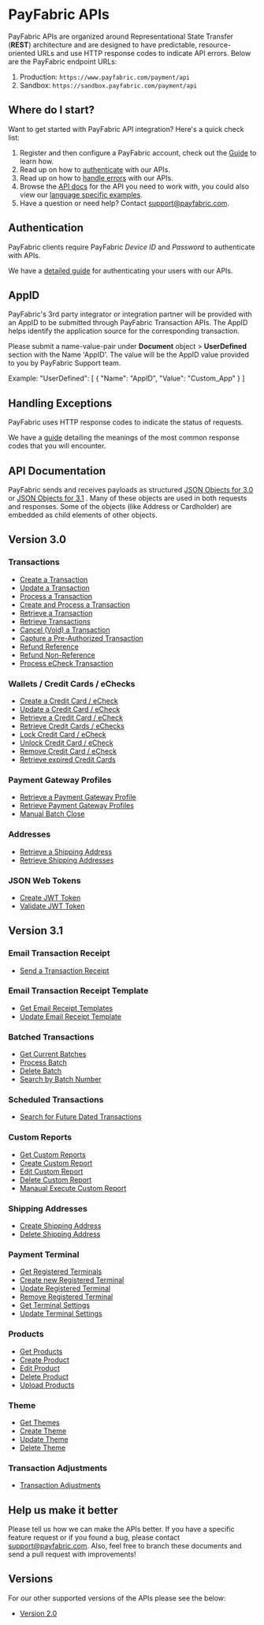 PayFabric APIs
==============
PayFabric APIs are organized around Representational State Transfer (**REST**) architecture and are designed to have predictable, resource-oriented URLs and use HTTP response codes to indicate API errors. Below are the PayFabric endpoint URLs:

1. Production: ``https://www.payfabric.com/payment/api``
2. Sandbox: ``https://sandbox.payfabric.com/payment/api``

Where do I start?
-----------------

Want to get started with PayFabric API integration? Here's a quick check list:

1. Register and then configure a PayFabric account, check out the [Guide](https://github.com/PayFabric/Portal/blob/master/PayFabric/Sections/Configure%20Portal.md) to learn how.
2. Read up on how to [authenticate](#authentication) with our APIs. 
3. Read up on how to [handle errors](#handling-exceptions) with our APIs.
4. Browse the [API docs](#api-documentation) for the API you need to work with, you could also view our [language specific examples](Samples).
5. Have a question or need help? Contact <support@payfabric.com>.


Authentication
--------------
PayFabric clients require PayFabric *Device ID* and *Password*  to authenticate with APIs.

We have a [detailed guide](Sections/Authentication.md) for authenticating your users with our APIs.


AppID
--------------
PayFabric's 3rd party integrator or integration partner will be provided with an AppID to be submitted through PayFabric Transaction APIs. The AppID  helps identify the application source for the corresponding transaction.

Please submit a name-value-pair under **Document** object > **UserDefined** section with the Name 'AppID'. The value will be the AppID value provided to you by PayFabric Support team. 

Example:
"UserDefined": 
[
	 { "Name": "AppID", "Value": "Custom_App" }
]

Handling Exceptions
-------------------
PayFabric uses HTTP response codes to indicate the status of requests. 

We have a [guide](Sections/Errors.md) detailing the meanings of the most common response codes that you will encounter. 


API Documentation
-----------------
PayFabric sends and receives payloads as structured [JSON Objects for 3.0](Sections/Objects.md) or [JSON Objects for 3.1](Sections/3.1JSONObjects.md) . 
Many of these objects are used in both requests and responses. Some of the objects (like Address or Cardholder) are embedded
as child elements of other objects.

## Version 3.0

### Transactions
* [Create a Transaction](Sections/Transactions.md#create-a-transaction)
* [Update a Transaction](Sections/Transactions.md#update-a-transaction)
* [Process a Transaction](Sections/Transactions.md#process-a-transaction)
* [Create and Process a Transaction](Sections/Transactions.md#create-and-process-a-transaction)
* [Retrieve a Transaction](Sections/Transactions.md#retrieve-a-transaction)
* [Retrieve Transactions](Sections/Transactions.md#retrieve-transactions)
* [Cancel (Void) a Transaction](Sections/Transactions.md#referenced-transactions-capture-ship-void-or-credit-refund)
* [Capture a Pre-Authorized Transaction](Sections/Transactions.md#referenced-transactions-capture-ship-void-or-credit-refund)
* [Refund Reference](Sections/Transactions.md#referenced-transactions-capture-ship-void-or-refund-credit)
* [Refund Non-Reference](Sections/Transactions.md#refund-non-reference)
* [Process eCheck Transaction](Sections/Process%20eCheck%20Transaction.md)

### Wallets / Credit Cards / eChecks
* [Create a Credit Card / eCheck](Sections/Wallets.md#create-a-credit-card)
* [Update a Credit Card / eCheck](Sections/Wallets.md#update-a-credit-card--echeck)
* [Retrieve a Credit Card / eCheck](Sections/Wallets.md#retrieve-a-credit-card--echeck)
* [Retrieve Credit Cards / eChecks](Sections/Wallets.md#retrieve-credit-cards--echecks)
* [Lock Credit Card / eCheck](Sections/Wallets.md#lock-credit-card--echeck)
* [Unlock Credit Card / eCheck](Sections/Wallets.md#unlock-credit-card--echeck)
* [Remove Credit Card / eCheck](Sections/Wallets.md#remove-credit-card--echeck)
* [Retrieve expired Credit Cards](Sections/Wallets.md#retrieve-expired-wallet)

### Payment Gateway Profiles
* [Retrieve a Payment Gateway Profile](Sections/Payment%20Gateway%20Profiles.md#retrieve-a-payment-gateway-profile)
* [Retrieve Payment Gateway Profiles](Sections/Payment%20Gateway%20Profiles.md#retrieve-payment-gateway-profiles)
* [Manual Batch Close](Sections/Payment%20Gateway%20Profiles.md#manually-batch-close-transactions)

### Addresses
* [Retrieve a Shipping Address](Sections/Addresses.md#retrieve-a-shipping-address)
* [Retrieve Shipping Addresses](Sections/Addresses.md#retrieve-shipping-addresses)

### JSON Web Tokens
* [Create JWT Token](Sections/JWTToken.md#create-json-web-tokens)
* [Validate JWT Token](Sections/JWTToken.md#validate-json-web-tokens)

## Version 3.1

### Email Transaction Receipt
* [Send a Transaction Receipt](/PayFabric/Sections/EmailReceipt.md#send-a-transaction-receipt)

### Email Transaction Receipt Template
* [Get Email Receipt Templates](/PayFabric/Sections/EmailReceipt.md#get-email-receipt-templates)
* [Update Email Receipt Template](/PayFabric/Sections/EmailReceipt.md#update-email-receipt-template)

### Batched Transactions
* [Get Current Batches](/PayFabric/Sections/Batches.md#get-current-batches)
* [Process Batch](/PayFabric/Sections/Batches.md#process-batch)
* [Delete Batch](/PayFabric/Sections/Batches.md#delete-batch)
* [Search by Batch Number](/PayFabric/Sections/Batches.md#search-by-batch-number)

### Scheduled Transactions
* [Search for Future Dated Transactions](/PayFabric/Sections/ScheduledTransaction.md#search-for-future-dated-transactions)

### Custom Reports
* [Get Custom Reports](/PayFabric/Sections/CustomReports.md#get-custom-reports)
* [Create Custom Report](/PayFabric/Sections/CustomReports.md#create-custom-report/PayFabric/Sections/CustomReports.md#create-custom-report)
* [Edit Custom Report](/PayFabric/Sections/CustomReports.md#edit-custom-report)
* [Delete Custom Report](/PayFabric/Sections/CustomReports.md#delete-custom-report)
* [Manaual Execute Custom Report](/PayFabric/Sections/CustomReports.md#manual-execute-custom-report)

### Shipping Addresses
* [Create Shipping Address](/PayFabric/Sections/ShippingAddress.md#create-shipping-address)
* [Delete Shipping Address](/PayFabric/Sections/ShippingAddress.md#delete-shipping-address)

### Payment Terminal
* [Get Registered Terminals](/PayFabric/Sections/Payment%20Terminal.md#get-registered-terminals)
* [Create new Registered Terminal](/PayFabric/Sections/Payment%20Terminal.md#create-new-registered-terminal)
* [Update Registered Terminal](/PayFabric/Sections/Payment%20Terminal.md#update-registered-terminal)
* [Remove Registered Terminal](/PayFabric/Sections/Payment%20Terminal.md#remove-registered-terminal)
* [Get Terminal Settings](/PayFabric/Sections/Payment%20Terminal.md#get-terminal-settings)
* [Update Terminal Settings](/PayFabric/Sections/Payment%20Terminal.md#update-terminal-settings)

### Products
* [Get Products](/PayFabric/Sections/Product.md#get-products)
* [Create Product](/PayFabric/Sections/Product.md#create-product)
* [Edit Product](/PayFabric/Sections/Product.md#update-product)
* [Delete Product](/PayFabric/Sections/Product.md#delete-product)
* [Upload Products](/PayFabric/Sections/Product.md#upload-products)

### Theme
* [Get Themes](/PayFabric/Sections/Theme.md#get-themes)
* [Create Theme](/PayFabric/Sections/Theme.md#create-theme)
* [Update Theme](/PayFabric/Sections/Theme.md#update-theme)
* [Delete Theme](/PayFabric/Sections/Theme.md#delete-theme)

### Transaction Adjustments
* [Transaction Adjustments](/PayFabric/Sections/Transaction%20Adjustments.md)

Help us make it better
----------------------
Please tell us how we can make the APIs better. If you have a specific feature request or if you found a bug, please contact <support@payfabric.com>. Also, feel free to branch these documents and send a pull request with improvements!

Versions
------------
For our other supported versions of the APIs please see the below:

* [Version 2.0](https://github.com/PayFabric/APIs/tree/v2)
